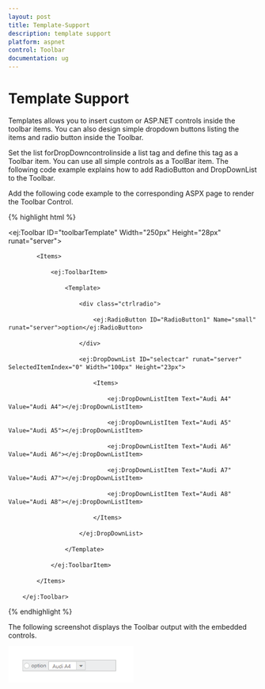 ```yaml
---
layout: post
title: Template-Support
description: template support
platform: aspnet
control: Toolbar
documentation: ug
---
```


# Template Support

Templates allows you to insert custom or ASP.NET controls inside the toolbar items. You can also design simple dropdown buttons listing the items and radio button inside the Toolbar.

Set the list forDropDowncontrolinside a list tag and define this tag as a Toolbar item. You can use all simple controls as a ToolBar item. The following code example explains how to add RadioButton and DropDownList to the Toolbar.

Add the following code example to the corresponding ASPX page to render the Toolbar Control.



{% highlight html %}





   <ej:Toolbar ID="toolbarTemplate" Width="250px" Height="28px" runat="server">

            <Items>

                <ej:ToolbarItem>

                    <Template>

                        <div class="ctrlradio">

                            <ej:RadioButton ID="RadioButton1" Name="small" runat="server">option</ej:RadioButton>

                        </div>

                        <ej:DropDownList ID="selectcar" runat="server" SelectedItemIndex="0" Width="100px" Height="23px">

                            <Items>

                                <ej:DropDownListItem Text="Audi A4" Value="Audi A4"></ej:DropDownListItem>

                                <ej:DropDownListItem Text="Audi A5" Value="Audi A5"></ej:DropDownListItem>

                                <ej:DropDownListItem Text="Audi A6" Value="Audi A6"></ej:DropDownListItem>

                                <ej:DropDownListItem Text="Audi A7" Value="Audi A7"></ej:DropDownListItem>

                                <ej:DropDownListItem Text="Audi A8" Value="Audi A8"></ej:DropDownListItem>

                            </Items>

                        </ej:DropDownList>

                    </Template>

                </ej:ToolbarItem>

            </Items>

        </ej:Toolbar>







{% endhighlight %}



The following screenshot displays the Toolbar output with the embedded controls.

 ![](Template-Support_images/Template-Support_img1.png) 



